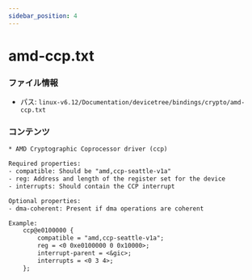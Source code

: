 ```yaml
---
sidebar_position: 4
---
```

# amd-ccp.txt

### ファイル情報

- パス: `linux-v6.12/Documentation/devicetree/bindings/crypto/amd-ccp.txt`

### コンテンツ

```txt
* AMD Cryptographic Coprocessor driver (ccp)

Required properties:
- compatible: Should be "amd,ccp-seattle-v1a"
- reg: Address and length of the register set for the device
- interrupts: Should contain the CCP interrupt

Optional properties:
- dma-coherent: Present if dma operations are coherent

Example:
	ccp@e0100000 {
		compatible = "amd,ccp-seattle-v1a";
		reg = <0 0xe0100000 0 0x10000>;
		interrupt-parent = <&gic>;
		interrupts = <0 3 4>;
	};

```
